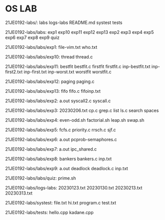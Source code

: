 # OS LAB

21JE0192-labs/:
labs
logs-labs
README.md
systest
tests

21JE0192-labs/labs:
exp1
exp10
exp11
exp12
exp13
exp2
exp3
exp4
exp5
exp6
exp7
exp8
exp9
quiz

21JE0192-labs/labs/exp1:
file-vim.txt
who.txt

21JE0192-labs/labs/exp10:
thread
thread.c

21JE0192-labs/labs/exp11:
bestfit
bestfit.c
firstfit
firstfit.c
inp-bestfit.txt
inp-first2.txt
inp-first.txt
inp-worst.txt
worstfit
worstfit.c

21JE0192-labs/labs/exp12:
paging
paging.c

21JE0192-labs/labs/exp13:
fifo
fifo.c
fifoinp.txt

21JE0192-labs/labs/exp2:
a.out
syscall2.c
syscall.c

21JE0192-labs/labs/exp3:
20230206.txt
cp.c
grep.c
list
ls.c
search
spaces

21JE0192-labs/labs/exp4:
even-odd.sh
factorial.sh
leap.sh
swap.sh

21JE0192-labs/labs/exp5:
fcfs.c
priority.c
rrsch.c
sjf.c

21JE0192-labs/labs/exp6:
a.out
pcprob-semaphores.c

21JE0192-labs/labs/exp7:
a.out
ipc_shared.c

21JE0192-labs/labs/exp8:
bankers
bankers.c
inp.txt

21JE0192-labs/labs/exp9:
a.out
deadlock
deadlock.c
inp.txt

21JE0192-labs/labs/quiz:
prime.sh

21JE0192-labs/logs-labs:
20230123.txt
20230130.txt
20230213.txt
20230313.txt

21JE0192-labs/systest:
file.txt
hi.txt
program.c
test.txt

21JE0192-labs/tests:
hello.cpp
kadane.cpp
